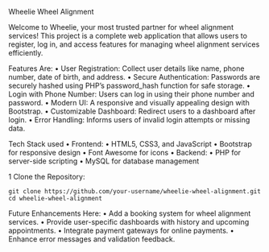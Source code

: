 Wheelie Wheel Alignment

Welcome to Wheelie, your most trusted partner for wheel alignment services! This project is a complete web application that allows users to register, log in, and access features for managing wheel alignment services efficiently.

Features
Are:
	•	User Registration: Collect user details like name, phone number, date of birth, and address.
	•	Secure Authentication: Passwords are securely hashed using PHP’s password_hash function for safe storage.
	•	Login with Phone Number: Users can log in using their phone number and password.
	•	Modern UI: A responsive and visually appealing design with Bootstrap.
	•	Customizable Dashboard: Redirect users to a dashboard after login.
	•	Error Handling: Informs users of invalid login attempts or missing data.


 Tech Stack
 used
	•	Frontend:
	•	HTML5, CSS3, and JavaScript
	•	Bootstrap for responsive design
	•	Font Awesome for icons
	•	Backend:
	•	PHP for server-side scripting
	•	MySQL for database management

1	Clone the Repository:

	git clone https://github.com/your-username/wheelie-wheel-alignment.git cd wheelie-wheel-alignment

 Future Enhancements
  Here:
	•	Add a booking system for wheel alignment services.
	•	Provide user-specific dashboards with history and upcoming appointments.
	•	Integrate payment gateways for online payments.
	•	Enhance error messages and validation feedback.
